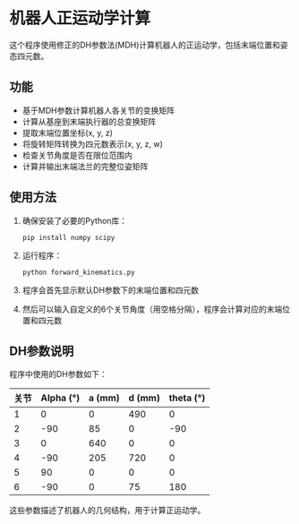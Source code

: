 # 机器人正运动学计算

这个程序使用修正的DH参数法(MDH)计算机器人的正运动学，包括末端位置和姿态四元数。

## 功能

- 基于MDH参数计算机器人各关节的变换矩阵
- 计算从基座到末端执行器的总变换矩阵
- 提取末端位置坐标(x, y, z)
- 将旋转矩阵转换为四元数表示(x, y, z, w)
- 检查关节角度是否在限位范围内
- 计算并输出末端法兰的完整位姿矩阵

## 使用方法

1. 确保安装了必要的Python库：
   ```
   pip install numpy scipy
   ```

2. 运行程序：
   ```
   python forward_kinematics.py
   ```

3. 程序会首先显示默认DH参数下的末端位置和四元数
4. 然后可以输入自定义的6个关节角度（用空格分隔），程序会计算对应的末端位置和四元数

## DH参数说明

程序中使用的DH参数如下：

| 关节 | Alpha (°) | a (mm) | d (mm) | theta (°) |
|------|----------|--------|--------|----------|
| 1    | 0        | 0      | 490    | 0        |
| 2    | -90      | 85     | 0      | -90      |
| 3    | 0        | 640    | 0      | 0        |
| 4    | -90      | 205    | 720    | 0        |
| 5    | 90       | 0      | 0      | 0        |
| 6    | -90      | 0      | 75     | 180      |

这些参数描述了机器人的几何结构，用于计算正运动学。